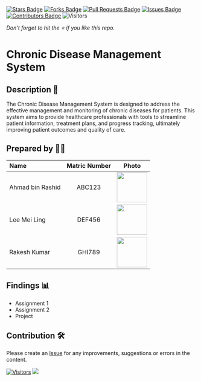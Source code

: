 [![Stars Badge](https://img.shields.io/github/stars/jjn7702/SECJ2013-DSA)](https://github.com/jjn7702/SECJ2013-DSA/Submission/Sample/stargazers)
[![Forks Badge](https://img.shields.io/github/forks/jjn7702/SECJ2013-DSA)](https://github.com/jjn7702/SECJ2013-DSA/Submission/Sample/network/members)
[![Pull Requests Badge](https://img.shields.io/github/issues-pr/jjn7702/SECJ2013-DSA)](https://github.com/jjn7702/SECJ2013-DSA/Submission/Sample/pulls)
[![Issues Badge](https://img.shields.io/github/issues/jjn7702/SECJ2013-DSA)](https://github.com/jjn7702/SECJ2013-DSA/Submission/Sample/issues)
[![Contributors Badge](https://img.shields.io/github/contributors/jjn7702/SECJ2013-DSA?color=2b9348)](https://github.com/jjn7702/SECJ2013-DSA/Submission/Sample/graphs/contributors)
![Visitors](https://api.visitorbadge.io/api/visitors?path=https%3A%2F%2Fgithub.com%2Fjjn7702%2FSECJ2013-DSA%2FSubmission%2FSample&labelColor=%23d9e3f0&countColor=%23697689&style=flat)

_Don't forget to hit the :star: if you like this repo._

# Chronic Disease Management System

## Description 📝

The Chronic Disease Management System is designed to address the effective management and monitoring of chronic diseases for patients. This system aims to provide healthcare professionals with tools to streamline patient information, treatment plans, and progress tracking, ultimately improving patient outcomes and quality of care.

## Prepared by 🧑‍💻

| Name             | Matric Number | Photo                                                         |
| :---------------- | :-------------: | :------------------------------------------------------------: |
| Ahmad bin Rashid   | ABC123        | <a href="https://www.freepik.com/icon/graduated_4537051" title="Icon by Trazobanana"><img src="../Images/boy_4537038.png" width=80px, height=80px>     |
| Lee Mei Ling       | DEF456        | <a href="https://www.freepik.com/icon/graduated_4537051" title="Icon by Trazobanana"><img src="../Images/girl_4537097.png" width=80px, height=80px>         |
| Rakesh Kumar       | GHI789        | <a href="https://www.freepik.com/icon/graduated_4537051" title="Icon by Trazobanana"><img src="../Images/boy_4537022.png" width=80px, height=80px>         |


## Findings 📊

- Assignment 1
- Assignment 2
- Project

## Contribution 🛠️
Please create an [Issue](https://github.com/jjn7702/SECJ2013-DSA/issues) for any improvements, suggestions or errors in the content. 

[![Visitors](https://api.visitorbadge.io/api/visitors?path=https%3A%2F%2Fgithub.com%2Fjjn7702&labelColor=%23697689&countColor=%23555555&style=plastic)](https://visitorbadge.io/status?path=https%3A%2F%2Fgithub.com%2Fjjn7702)
![](https://hit.yhype.me/github/profile?user_id=81284918)


